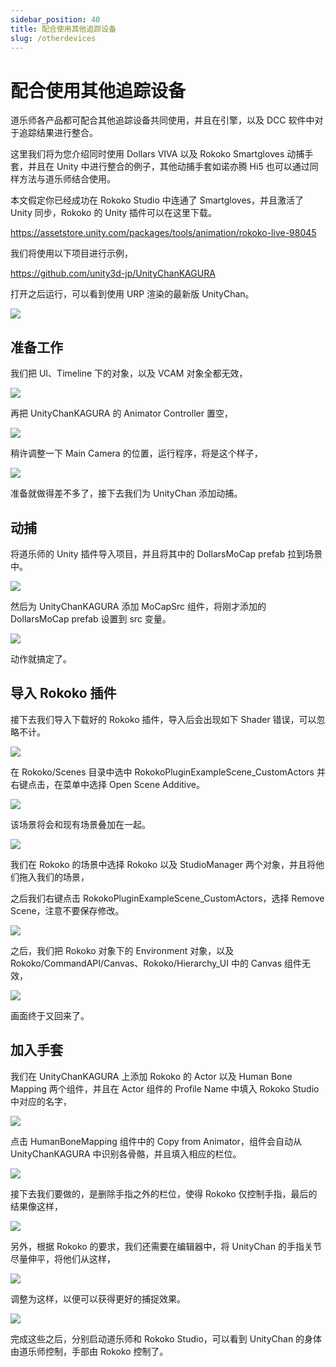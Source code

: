 ```yaml
---
sidebar_position: 40
title: 配合使用其他追踪设备
slug: /otherdevices
---
```


# 配合使用其他追踪设备

道乐师各产品都可配合其他追踪设备共同使用，并且在引擎，以及 DCC 软件中对于追踪结果进行整合。

这里我们将为您介绍同时使用 Dollars VIVA 以及 Rokoko Smartgloves 动捕手套，并且在 Unity 中进行整合的例子，其他动捕手套如诺亦腾 Hi5 也可以通过同样方法与道乐师结合使用。

本文假定你已经成功在 Rokoko Studio 中连通了 Smartgloves，并且激活了 Unity 同步，Rokoko 的 Unity 插件可以在这里下载。

https://assetstore.unity.com/packages/tools/animation/rokoko-live-98045

我们将使用以下项目进行示例，

https://github.com/unity3d-jp/UnityChanKAGURA

打开之后运行，可以看到使用 URP 渲染的最新版 UnityChan。

![](../img/image.png#center)

## 准备工作

我们把 UI、Timeline 下的对象，以及 VCAM 对象全都无效，

![](../img/image2.png#center)

再把 UnityChanKAGURA 的 Animator Controller 置空，

![](../img/image3.png#center)

稍许调整一下 Main Camera 的位置，运行程序，将是这个样子，

![](../img/image4.png#center)

准备就做得差不多了，接下去我们为 UnityChan 添加动捕。

## 动捕

将道乐师的 Unity 插件导入项目，并且将其中的 DollarsMoCap prefab 拉到场景中。

![](../img/image5.png#center)

然后为 UnityChanKAGURA 添加 MoCapSrc 组件，将刚才添加的 DollarsMoCap prefab 设置到 src 变量。

![](../img/image6.png#center)

动作就搞定了。

## 导入 Rokoko 插件

接下去我们导入下载好的 Rokoko 插件，导入后会出现如下 Shader 错误，可以忽略不计。

![](../img/image7.png#center)

在 Rokoko/Scenes 目录中选中 RokokoPluginExampleScene_CustomActors 并右键点击，在菜单中选择 Open Scene Additive。

![](../img/image8.png#center)

该场景将会和现有场景叠加在一起。

![](../img/image9.png#center)

我们在 Rokoko 的场景中选择 Rokoko 以及 StudioManager 两个对象，并且将他们拖入我们的场景，

之后我们右键点击 RokokoPluginExampleScene_CustomActors，选择 Remove Scene，注意不要保存修改。

![](../img/image10.png#center)

之后，我们把 Rokoko 对象下的 Environment 对象，以及 Rokoko/CommandAPI/Canvas、Rokoko/Hierarchy_UI 中的 Canvas 组件无效，

![](../img/image11.png#center)

画面终于又回来了。

## 加入手套

我们在 UnityChanKAGURA 上添加 Rokoko 的 Actor 以及 Human Bone Mapping 两个组件，并且在 Actor 组件的 Profile Name 中填入 Rokoko Studio 中对应的名字，

![](../img/image12.png#center)

点击 HumanBoneMapping 组件中的 Copy from Animator，组件会自动从 UnityChanKAGURA 中识别各骨骼，并且填入相应的栏位。

![](../img/image13.png#center)

接下去我们要做的，是删除手指之外的栏位，使得 Rokoko 仅控制手指，最后的结果像这样，

![](../img/image14.png#center)

另外，根据 Rokoko 的要求，我们还需要在编辑器中，将 UnityChan 的手指关节尽量伸平，将他们从这样，

![](../img/image15.png#center)

调整为这样，以便可以获得更好的捕捉效果。

![](../img/image16.png#center)

完成这些之后，分别启动道乐师和 Rokoko Studio，可以看到 UnityChan 的身体由道乐师控制，手部由 Rokoko 控制了。